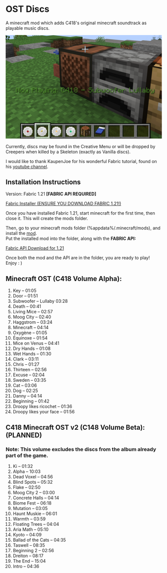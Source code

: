# OST Discs

A minecraft mod which adds C418's original minecraft soundtrack as playable music discs.

![Subwoofer Lullaby (my favorite) playing off of a jukebox](assets/galleryimage.png)

Currently, discs may be found in the Creative Menu or will be dropped by Creepers when killed by a Skeleton (exactly as Vanilla discs).

I would like to thank KaupenJoe for his wonderful Fabric tutorial, found on his [youtube channel](https://www.youtube.com/@ModdingByKaupenjoe).

## Installation Instructions

Version: Fabric 1.21 **[FABRIC API REQUIRED]**

[Fabric Installer (ENSURE YOU DOWNLOAD FABRIC 1.21!)](https://maven.fabricmc.net/net/fabricmc/fabric-installer/1.0.3/fabric-installer-1.0.3.exe)

Once you have installed Fabric 1.21, start minecraft for the first time, then close it. This will create the mods folder.

Then, go to your minecraft mods folder (%appdata%/.minecraft/mods), and install the [mod](/MOD_DOWNLOAD.jar).  
Put the installed mod into the folder, along with the **FABRIC API:**  

[Fabric API Download for 1.21](https://www.curseforge.com/api/v1/mods/306612/files/5605482/download)

Once both the mod and the API are in the folder, you are ready to play! Enjoy : )

## Minecraft OST (C418 Volume Alpha):

1. Key – 01:05  
2. Door – 01:51  
3. Subwoofer – Lullaby 03:28  
4. Death – 00:41  
5. Living Mice – 02:57  
6. Moog City – 02:40  
7. Haggstrom – 03:24  
8. Minecraft – 04:14  
9. Oxygène – 01:05  
10. Équinoxe – 01:54  
11. Mice on Venus – 04:41  
12. Dry Hands – 01:08  
13. Wet Hands – 01:30  
14. Clark – 03:11  
15. Chris – 01:27  
16. Thirteen – 02:56  
17. Excuse – 02:04  
18. Sweden – 03:35  
19. Cat – 03:06  
20. Dog – 02:25  
21. Danny – 04:14  
22. Beginning – 01:42  
23. Droopy likes ricochet – 01:36  
24. Droopy likes your face – 01:56

## C418 Minecraft OST v2 (C148 Volume Beta): **(PLANNED)**

### Note: This volume excludes the discs from the album already part of the game.

1. Ki – 01:32
2. Alpha – 10:03
3. Dead Voxel – 04:56
4. Blind Spots – 05:32
5. Flake – 02:50
6. Moog City 2 – 03:00
7. Concrete Halls – 04:14
8. Biome Fest – 06:18
9. Mutation – 03:05
10. Haunt Muskie – 06:01
11. Warmth – 03:59
12. Floating Trees – 04:04
13. Aria Math – 05:10
14. Kyoto – 04:09
15. Ballad of the Cats – 04:35
16. Taswell – 08:35
17. Beginning 2 – 02:56
18. Dreiton – 08:17
19. The End – 15:04
20. Intro – 04:36  